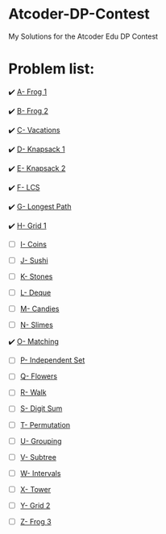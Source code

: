 # **Atcoder-DP-Contest**

My Solutions for the Atcoder Edu DP Contest
# Problem list:
:heavy_check_mark: [A- Frog 1](https://atcoder.jp/contests/dp/tasks/dp_a)

:heavy_check_mark: [B- Frog 2](https://atcoder.jp/contests/dp/tasks/dp_b)

:heavy_check_mark: [C- Vacations](https://atcoder.jp/contests/dp/tasks/dp_c)

:heavy_check_mark: [D- Knapsack 1](https://atcoder.jp/contests/dp/tasks/dp_d)

:heavy_check_mark: [E- Knapsack 2](https://atcoder.jp/contests/dp/tasks/dp_e)

:heavy_check_mark: [F- LCS](https://atcoder.jp/contests/dp/tasks/dp_f)

:heavy_check_mark: [G- Longest Path](https://atcoder.jp/contests/dp/tasks/dp_g)

:heavy_check_mark: [H- Grid 1](https://atcoder.jp/contests/dp/tasks/dp_h)

- [ ] [I- Coins](https://atcoder.jp/contests/dp/tasks/dp_i)

- [ ] [J- Sushi](https://atcoder.jp/contests/dp/tasks/dp_j)

- [ ] [K- Stones](https://atcoder.jp/contests/dp/tasks/dp_k)

- [ ] [L- Deque](https://atcoder.jp/contests/dp/tasks/dp_l)

- [ ] [M- Candies](https://atcoder.jp/contests/dp/tasks/dp_m)

- [ ] [N- Slimes](https://atcoder.jp/contests/dp/tasks/dp_n)

:heavy_check_mark: [O- Matching](https://atcoder.jp/contests/dp/tasks/dp_o)

- [ ] [P- Independent Set](https://atcoder.jp/contests/dp/tasks/dp_p)

- [ ] [Q- Flowers](https://atcoder.jp/contests/dp/tasks/dp_q)

- [ ] [R- Walk](https://atcoder.jp/contests/dp/tasks/dp_r)

- [ ] [S- Digit Sum](https://atcoder.jp/contests/dp/tasks/dp_s)

- [ ] [T- Permutation](https://atcoder.jp/contests/dp/tasks/dp_t)

- [ ] [U- Grouping](https://atcoder.jp/contests/dp/tasks/dp_u)

- [ ] [V- Subtree](https://atcoder.jp/contests/dp/tasks/dp_v)

- [ ] [W- Intervals](https://atcoder.jp/contests/dp/tasks/dp_w)

- [ ] [X- Tower](https://atcoder.jp/contests/dp/tasks/dp_x)

- [ ] [Y- Grid 2](https://atcoder.jp/contests/dp/tasks/dp_y)

- [ ] [Z- Frog 3](https://atcoder.jp/contests/dp/tasks/dp_z)
